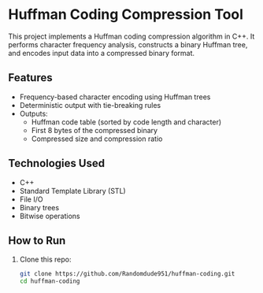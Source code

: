 # Huffman Coding Compression Tool

This project implements a Huffman coding compression algorithm in C++. It 
performs character frequency analysis, constructs a binary Huffman tree, 
and encodes input data into a compressed binary format.

## Features

- Frequency-based character encoding using Huffman trees
- Deterministic output with tie-breaking rules
- Outputs:
  - Huffman code table (sorted by code length and character)
  - First 8 bytes of the compressed binary
  - Compressed size and compression ratio

## Technologies Used

- C++
- Standard Template Library (STL)
- File I/O
- Binary trees
- Bitwise operations

## How to Run

1. Clone this repo:
   ```bash
   git clone https://github.com/Randomdude951/huffman-coding.git
   cd huffman-coding

